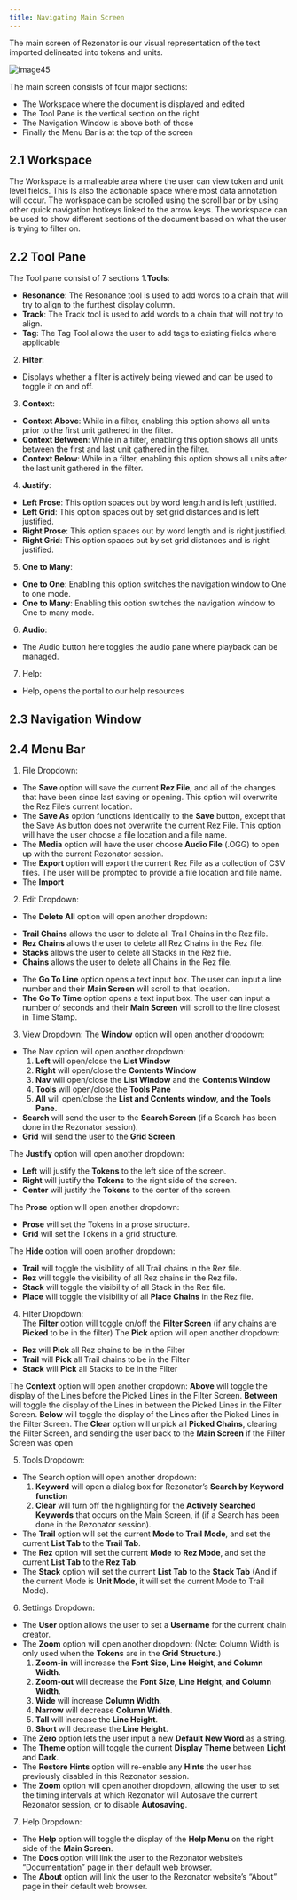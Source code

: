 ```yaml
---
title: Navigating Main Screen
---
```

The main screen of Rezonator is our visual representation of the text imported delineated into tokens and units. 

![image45](https://user-images.githubusercontent.com/34769184/132994278-f4c43f7d-36f2-4c4b-a626-cf16ab463f9e.png)

The main screen consists of four major sections:
  * The Workspace where the document is displayed and edited
  * The Tool Pane is the vertical section on the right
  * The Navigation Window is above both of those
  * Finally the Menu Bar is at the top of the screen


## 2.1 Workspace 

The Workspace is a malleable area where the user can view token and unit level fields. This Is also the actionable space where most data annotation will occur. The workspace can be scrolled using the scroll bar or by using other quick navigation hotkeys linked to the arrow keys. The workspace can be used to show different sections of the document based on what the user is trying to filter on.

## 2.2 Tool Pane

The Tool pane consist of 7 sections
1.**Tools**:
   + **Resonance**: The Resonance tool is used to add words to a chain that will try to align to the furthest display column.
   + **Track**: The Track tool is used to add words to a chain that will not try to align.
   + **Tag**: The Tag Tool allows the user to add tags to existing fields where applicable
2. **Filter**:
 + Displays whether a filter is actively being viewed and can be used to toggle it on and off.
3. **Context**:
 + **Context Above**: While in a filter, enabling this option shows all units prior to the first unit gathered in the filter.
 + **Context Between**: While in a filter, enabling this option shows all units between the first and last unit gathered in the filter.
 + **Context Below**: While in a filter, enabling this option shows all units after the last unit gathered in the filter.
4. **Justify**:
 + **Left Prose**: This option spaces out by word length and is left justified.
 + **Left Grid**: This option spaces out by set grid distances and is left justified.
 + **Right Prose**: This option spaces out by word length and is right justified.
 + **Right Grid**: This option spaces out by set grid distances and is right justified.
5. **One to Many**:
 + **One to One**: Enabling this option switches the navigation window to One to one mode.
 + **One to Many**: Enabling this option switches the navigation window to One to many mode.
6. **Audio**:
 + The Audio button here toggles the audio pane where playback can be managed.
7. Help:
 + Help, opens the portal to our help resources

## 2.3	Navigation Window 

## 2.4	Menu Bar 

1. File Dropdown:
 * The **Save** option will save the current **Rez File**, and all of the changes that have been since last saving or opening. This option will overwrite the Rez File’s current location.
 * The **Save As** option functions identically to the **Save** button, except that the Save As button does not overwrite the current Rez File. This option will have the user choose a file location and a file name.
 * The **Media** option will have the user choose **Audio File** (.OGG) to open up with the current Rezonator session.
 * The **Export** option will export the current Rez File as a collection of CSV files. The user will be prompted to provide a file location and file name.
 * The **Import**
2. Edit Dropdown:
 + The **Delete All** option will open another dropdown:
  - **Trail Chains** allows the user to delete all Trail Chains in the Rez file.
  - **Rez Chains** allows the user to delete all Rez Chains in the Rez file.
  - **Stacks** allows the user to delete all Stacks in the Rez file.
  - **Chains** allows the user to delete all Chains in the Rez file.
+ The **Go To Line** option opens a text input box. The user can input a line number and their **Main Screen** will scroll to that location.
+ **The Go To Time** option opens a text input box. The user can input a number of seconds and their **Main Screen** will scroll to the line closest in Time Stamp.
3. View Dropdown:
The **Window** option will open another dropdown:
 * The Nav option will open another dropdown:
   1. **Left** will open/close the **List Window**
   2. **Right** will open/close the **Contents Window**
   3. **Nav** will open/close the **List Window** and the **Contents Window**
   4. **Tools** will open/close the **Tools Pane**
   5. **All** will open/close the **List and Contents window, and the Tools Pane.**
 * **Search** will send the user to the **Search Screen** (if a Search has been done in the Rezonator session).
 * **Grid** will send the user to the **Grid Screen**.

The **Justify** option will open another dropdown:
 * **Left** will justify the **Tokens** to the left side of the screen.
 * **Right** will justify the **Tokens** to the right side of the screen.
 * **Center** will justify the **Tokens** to the center of the screen.

The **Prose** option will open another dropdown:
 * **Prose** will set the Tokens in a prose structure.
 * **Grid** will set the Tokens in a grid structure.

The **Hide** option will open another dropdown:
 * **Trail** will toggle the visibility of all Trail chains in the Rez file.
 * **Rez** will toggle the visibility of all Rez chains in the Rez file.
 * **Stack** will toggle the visibility of all Stack in the Rez file.
 * **Place** will toggle the visibility of all **Place Chains** in the Rez file.

4. Filter Dropdown:        
The **Filter** option will toggle on/off the **Filter Screen** (if any chains are **Picked** to be in the filter)
The **Pick** option will open another dropdown:
 * **Rez** will **Pick** all Rez chains to be in the Filter
 * **Trail** will **Pick** all Trail chains to be in the Filter
 * **Stack** will **Pick** all Stacks to be in the Filter

The **Context** option will open another dropdown:
 **Above** will toggle the display of the Lines before the Picked Lines in the Filter Screen.
 **Between** will toggle the display of the Lines in between the Picked Lines in the Filter Screen.
 **Below** will toggle the display of the Lines after the Picked Lines in the Filter Screen.
The **Clear** option will unpick all **Picked Chains**, clearing the Filter Screen, and sending the user back to the **Main Screen** if the Filter Screen was open

5. Tools Dropdown:
* The Search option will open another dropdown:
  1. **Keyword** will open a dialog box for Rezonator’s **Search by Keyword function**
  2. **Clear** will turn off the highlighting for the **Actively Searched Keywords** that occurs on the Main Screen, if (if a Search has been done in the Rezonator session).
* The **Trail** option will set the current **Mode** to **Trail Mode**, and set the current **List Tab** to the **Trail Tab**.
* The **Rez** option will set the current **Mode** to **Rez Mode**,  and set the current **List Tab** to the **Rez Tab**.
* The **Stack** option will set the current **List Tab** to the **Stack Tab** (And if the current Mode is **Unit Mode**, it will set the current Mode to Trail Mode).
6. Settings Dropdown:
* The **User** option allows the user to set a **Username** for the current chain creator.
* The **Zoom** option will open another dropdown: (Note: Column Width is only used when the **Tokens** are in the **Grid Structure**.)
  1. **Zoom-in** will increase the **Font Size, Line Height, and Column Width**.
  2. **Zoom-out** will decrease the **Font Size, Line Height, and Column Width**.
  3. **Wide** will increase **Column Width**.
  4. **Narrow** will decrease **Column Width**.
  5. **Tall** will increase the **Line Height**.
  6. **Short** will decrease the **Line Height**.
* The **Zero** option lets the user input a new **Default New Word** as a string.
* The **Theme** option will toggle the current **Display Theme** between **Light** and **Dark**.
* The **Restore Hints** option will re-enable any **Hints** the user has previously disabled in this Rezonator session.
* The **Zoom** option will open another dropdown, allowing the user to set the timing intervals at which Rezonator will Autosave the current Rezonator session, or to disable **Autosaving**.
7. Help Dropdown:
* The **Help** option will toggle the display of the **Help Menu** on the right side of the **Main Screen**.
* The **Docs** option will link the user to the Rezonator website’s “Documentation” page in their default web browser.
* The **About** option will link the user to the Rezonator website’s “About” page in their default web browser.

